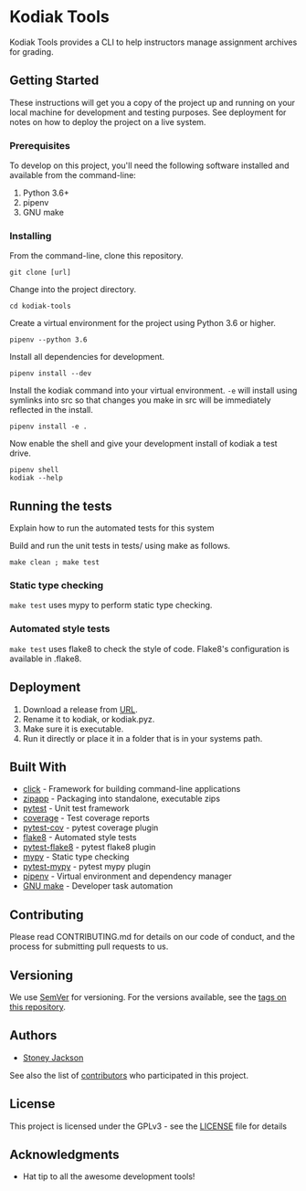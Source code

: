 # Kodiak Tools

Kodiak Tools provides a CLI to help instructors manage assignment archives for grading.

## Getting Started

These instructions will get you a copy of the project up and running on your local machine for development and testing purposes. See deployment for notes on how to deploy the project on a live system.

### Prerequisites

To develop on this project, you'll need the following software installed and available from the
command-line:

1. Python 3.6+
2. pipenv
3. GNU make

### Installing

From the command-line, clone this repository.

```
git clone [url]
```

Change into the project directory.

```
cd kodiak-tools
```

Create a virtual environment for the project using Python 3.6 or higher.

```
pipenv --python 3.6
```

Install all dependencies for development.

```
pipenv install --dev
```

Install the kodiak command into your virtual environment. `-e` will install using
symlinks into src so that changes you make in src will be immediately reflected in the install.

```
pipenv install -e .
```

Now enable the shell and give your development install of kodiak a test drive.

```
pipenv shell
kodiak --help
```

## Running the tests

Explain how to run the automated tests for this system

Build and run the unit tests in tests/ using make as follows.

```
make clean ; make test
```

### Static type checking

`make test` uses mypy to perform static type checking.


### Automated style tests

`make test` uses flake8 to check the style of code. Flake8's configuration is available in .flake8.


## Deployment

1. Download a release from [URL]().
2. Rename it to kodiak, or kodiak.pyz.
3. Make sure it is executable.
4. Run it directly or place it in a folder that is in your systems path.

## Built With

* [click](http://click.pocoo.org/5/) - Framework for building command-line applications
* [zipapp](https://docs.python.org/3/library/zipapp.html) - Packaging into standalone, executable zips
* [pytest](https://docs.pytest.org/en/latest/) - Unit test framework
* [coverage](https://coverage.readthedocs.io/en/coverage-4.5.1/) - Test coverage reports
* [pytest-cov](https://pytest-cov.readthedocs.io/en/latest/) - pytest coverage plugin
* [flake8](http://flake8.pycqa.org/en/latest/) - Automated style tests
* [pytest-flake8](https://github.com/tholo/pytest-flake8) - pytest flake8 plugin
* [mypy](http://mypy-lang.org/) - Static type checking
* [pytest-mypy](https://github.com/dbader/pytest-mypy) - pytest mypy plugin
* [pipenv](https://docs.pipenv.org/) - Virtual environment and dependency manager
* [GNU make](https://www.gnu.org/software/make/) - Developer task automation

## Contributing

Please read CONTRIBUTING.md for details on our code of conduct, and the process for submitting pull requests to us.

## Versioning

We use [SemVer](http://semver.org/) for versioning. For the versions available, see the [tags on this repository](https://github.com/your/project/tags).

## Authors

* [Stoney Jackson](https://github.com/StoneyJackson)

See also the list of [contributors](https://github.com/StoneyJackson/kodiak-tools/contributors) who participated in this project.

## License

This project is licensed under the GPLv3 - see the [LICENSE](LICENSE) file for details

## Acknowledgments

* Hat tip to all the awesome development tools!
